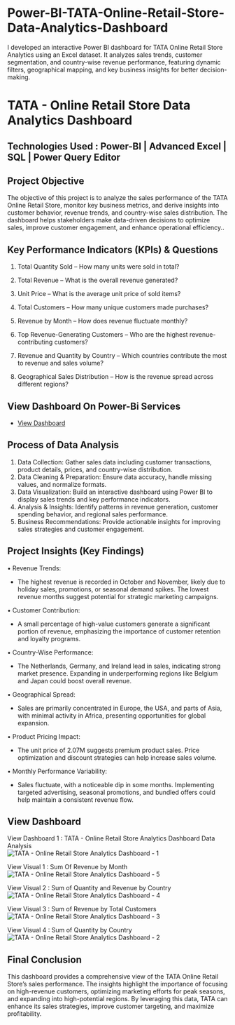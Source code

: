 # Power-BI-TATA-Online-Retail-Store-Data-Analytics-Dashboard

I developed an interactive Power BI dashboard for TATA Online Retail Store Analytics using an Excel dataset. It analyzes sales trends, customer segmentation, and country-wise revenue performance, featuring dynamic filters, geographical mapping, and key business insights for better decision-making.

# TATA - Online Retail Store Data Analytics Dashboard

## Technologies Used : Power-BI | Advanced Excel | SQL | Power Query Editor  

## Project Objective

The objective of this project is to analyze the sales performance of the TATA Online Retail Store, monitor key business metrics, and derive insights into customer behavior, revenue trends, and country-wise sales distribution. The dashboard helps stakeholders make data-driven decisions to optimize sales, improve customer engagement, and enhance operational efficiency..

## Key Performance Indicators (KPIs) & Questions

1.	Total Quantity Sold
  	– How many units were sold in total?
  	
2.	Total Revenue
   	– What is the overall revenue generated?
   
3.	Unit Price
    – What is the average unit price of sold items?
   
4.	Total Customers
    – How many unique customers made purchases?
   	
5.	Revenue by Month
  	– How does revenue fluctuate monthly?
    
6.	Top Revenue-Generating Customers
    – Who are the highest revenue-contributing customers?
   	
7.	Revenue and Quantity by Country
    – Which countries contribute the most to revenue and sales volume?
   	
8.	Geographical Sales Distribution
    – How is the revenue spread across different regions?

## View Dashboard On Power-Bi Services
- <a href="https://app.powerbi.com/view?r=eyJrIjoiZGNlZDczOGItZjY1MC00OWEwLWJhODUtY2I3MzViZTE0NTdmIiwidCI6IjI5NjM3NzllLTNkMDMtNGRjYi05ZGI5LTExZGIwNzZhZDgzZCJ9">View Dashboard</a>

## Process of Data Analysis

1.	Data Collection: Gather sales data including customer transactions, product details, prices, and country-wise distribution.
2.	Data Cleaning & Preparation: Ensure data accuracy, handle missing values, and normalize formats.
3.	Data Visualization: Build an interactive dashboard using Power BI to display sales trends and key performance indicators.
4.	Analysis & Insights: Identify patterns in revenue generation, customer spending behavior, and regional sales performance.
5.	Business Recommendations: Provide actionable insights for improving sales strategies and customer engagement.

## Project Insights (Key Findings)

•	Revenue Trends: 

  - The highest revenue is recorded in October and November, likely due to holiday sales, promotions, or seasonal demand spikes. The lowest revenue months suggest potential for 
     strategic marketing campaigns.
  
•	Customer Contribution: 
  - A small percentage of high-value customers generate a significant portion of revenue, emphasizing the importance of customer retention and loyalty programs.

•	Country-Wise Performance: 
  - The Netherlands, Germany, and Ireland lead in sales, indicating strong market presence. Expanding in underperforming regions like Belgium and Japan could boost overall revenue.

•	Geographical Spread: 
  - Sales are primarily concentrated in Europe, the USA, and parts of Asia, with minimal activity in Africa, presenting opportunities for global expansion.
    
•	Product Pricing Impact: 
  - The unit price of 2.07M suggests premium product sales. Price optimization and discount strategies can help increase sales volume.
    
•	Monthly Performance Variability: 
 - Sales fluctuate, with a noticeable dip in some months. Implementing targeted advertising, seasonal promotions, and bundled offers could help maintain a consistent revenue flow.

## View Dashboard 

View Dashboard 1 : TATA - Online Retail Store Analytics Dashboard Data Analysis  <br>
![TATA - Online Retail Store Analytics Dashboard - 1](https://github.com/user-attachments/assets/3f694f31-384d-4ad8-9062-c9c558eea410)

View Visual 1 : Sum Of Revenue by Month   <br>
![TATA - Online Retail Store Analytics Dashboard - 5](https://github.com/user-attachments/assets/d1072a24-4ed9-4071-b7bd-501c7e784d2c)


View Visual 2 : Sum of Quantity and Revenue by Country   <br>
![TATA - Online Retail Store Analytics Dashboard - 4](https://github.com/user-attachments/assets/7ccb189b-bbb9-4da7-b9dd-90026f11c9e0)


View Visual 3 : Sum of Revenue by Total Customers   <br>
![TATA - Online Retail Store Analytics Dashboard - 3](https://github.com/user-attachments/assets/ade09251-165e-4937-bb99-564165c1d74c)


View Visual 4 : Sum of Quantity by Country <br>
![TATA - Online Retail Store Analytics Dashboard - 2](https://github.com/user-attachments/assets/23744ece-e4c7-46b1-8aa5-79af83a850f3)

## Final Conclusion 

This dashboard provides a comprehensive view of the TATA Online Retail Store’s sales performance. The insights highlight the importance of focusing on high-revenue customers, optimizing marketing efforts for peak seasons, and expanding into high-potential regions. By leveraging this data, TATA can enhance its sales strategies, improve customer targeting, and maximize profitability.

